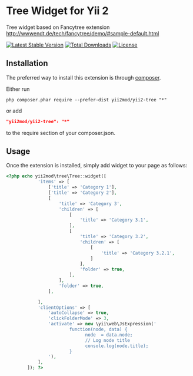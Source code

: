 Tree Widget for Yii 2
====================
Tree widget based on Fancytree extension http://wwwendt.de/tech/fancytree/demo/#sample-default.html

[![Latest Stable Version](https://poser.pugx.org/yii2mod/yii2-tree/v/stable)](https://packagist.org/packages/yii2mod/yii2-tree) [![Total Downloads](https://poser.pugx.org/yii2mod/yii2-tree/downloads)](https://packagist.org/packages/yii2mod/yii2-tree) [![License](https://poser.pugx.org/yii2mod/yii2-tree/license)](https://packagist.org/packages/yii2mod/yii2-tree)


Installation
------------

The preferred way to install this extension is through [composer](http://getcomposer.org/download/).

Either run

```
php composer.phar require --prefer-dist yii2mod/yii2-tree "*"
```

or add

```json
"yii2mod/yii2-tree": "*"
```

to the require section of your composer.json.

Usage
------------
Once the extension is installed, simply add widget to your page as follows:

```php
<?php echo yii2mod\tree\Tree::widget([
            'items' => [
                ['title' => 'Category 1'],
                ['title' => 'Category 2'],
                [
                    'title' => 'Category 3',
                    'children' => [
                        [
                            'title' => 'Category 3.1',
                        ],
                        [
                            'title' => 'Category 3.2',
                            'children' => [
                                [
                                    'title' => 'Category 3.2.1',
                                ]
                            ],
                            'folder' => true,
                        ],
                    ],
                    'folder' => true,
                ],

            ],
            'clientOptions' => [
                'autoCollapse' => true,
                'clickFolderMode' => 3,
                'activate' => new \yii\web\JsExpression('
                        function(node, data) {
                              node  = data.node;
                              // Log node title
                              console.log(node.title);
                        }
                '),
            ],
        ]); ?>
```
